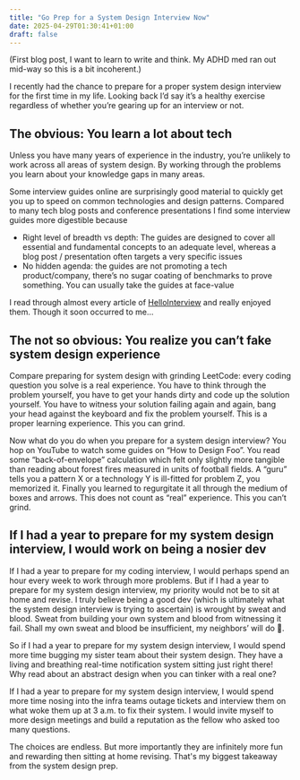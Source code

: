 ```yaml
---
title: "Go Prep for a System Design Interview Now"
date: 2025-04-29T01:30:41+01:00
draft: false
---
```


(First blog post, I want to learn to write and think. My ADHD med ran out mid-way so this is a bit incoherent.)

I recently had the chance to prepare for a proper system design interview for the first time in my life. Looking back I’d say it’s a healthy exercise regardless of whether you’re gearing up for an interview or not.

## The obvious: You learn a lot about tech
Unless you have many years of experience in the industry, you’re unlikely to work across all areas of system design. By working through the problems you learn about your knowledge gaps in many areas.

Some interview guides online are surprisingly good material to quickly get you up to speed on common technologies and design patterns. Compared to many tech blog posts and conference presentations I find some interview guides more digestible because
* Right level of breadth vs depth: The guides are designed to cover all essential and fundamental concepts to an adequate level, whereas a blog post / presentation often targets a very specific issues
* No hidden agenda: the guides are not promoting a tech product/company, there’s no sugar coating of benchmarks to prove something. You can usually take the guides at face-value

I read through almost every article of [HelloInterview](https://www.hellointerview.com/) and really enjoyed them. Though it soon occurred to me…

## The not so obvious: You realize you can’t fake system design experience
Compare preparing for system design with grinding LeetCode: every coding question you solve is a real experience. You have to think through the problem yourself, you have to get your hands dirty and code up the solution yourself. You have to witness your solution failing again and again, bang your head against the keyboard and fix the problem yourself. This is a proper learning experience. This you can grind.

Now what do you do when you prepare for a system design interview? You hop on YouTube to watch some guides on “How to Design Foo”. You read some “back-of-envelope” calculation which felt only slightly more tangible than reading about forest fires measured in units of football fields. A “guru” tells you a pattern X or a technology Y is ill-fitted for problem Z, you memorized it. Finally you learned to regurgitate it all through the medium of boxes and arrows. This does not count as “real” experience. This you can’t grind.

## If I had a year to prepare for my system design interview, I would work on being a nosier dev
If I had a year to prepare for my coding interview, I would perhaps spend an hour every week to work through more problems. But if I had a year to prepare for my system design interview, my priority would not be to sit at home and revise. I truly believe being a good dev (which is ultimately what the system design interview is trying to ascertain) is wrought by sweat and blood. Sweat from building your own system and blood from witnessing it fail. Shall my own  sweat and blood be insufficient, my neighbors’ will do 🙂.

So if I had a year to prepare for my system design interview, I would spend more time bugging my sister team about their system design. They have a living and breathing real-time notification system sitting just right there! Why read about an abstract design when you can tinker with a real one?

If I had a year to prepare for my system design interview, I would spend more time nosing into the infra teams outage tickets and interview them on what woke them up at 3 a.m. to fix their system. I would invite myself to more design meetings and build a reputation as the fellow who asked too many questions.

The choices are endless. But more importantly they are infinitely more fun and rewarding then sitting at home revising. That's my biggest takeaway from the system design prep.

